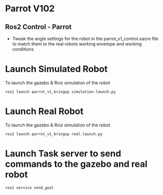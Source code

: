 # Parrot V102
## Ros2 Control - Parrot
- Tweak the angle settings for the robot in the parrot_v1_control.xacro file to match them to the real robots working envelope and working conditions

# Launch Simulated Robot
To launch the gazebo & Rviz simulation of the robot
~~~
ros2 launch parrot_v1_bringup simulation.launch.py
~~~

# Launch Real Robot
To launch the gazebo & Rviz simulation of the robot
~~~
ros2 launch parrot_v1_bringup real.launch.py
~~~

# Launch Task server to send commands to the gazebo and real robot
~~~
ros2 service send_goal
~~~
